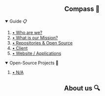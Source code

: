 <div align="center">
  <h2 align="center" id="compass">Compass 🧭</h2>
</div>

<!-- Table of Contents -->

<details open>
<summary>Guide 📋</summary>
  <ol>
    <li><a href="aboutus">• Who are we?</a></li>
    <li><a href="#What is our Mission?">• What is our Mission?</a></li>
    <li><a href="#Repositories & Open Source">• Repositories & Open Source</a></li>
    <li><a href="#Client">• Client</a></li>
    <li><a href="#Website / Applications">• Website / Applications</a></li>
  </ol>
</details>

<details open>
<summary>Open-Source Projects 📂</summary>
<ol>
  <li><a href="">• N/A</a></li>
</ol>
</details>

<!-- Who are we? -->
<div align="center">
  <h2 align="center" id="aboutus">About us 🔍</h2>
</div>
